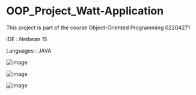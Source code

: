 # OOP_Project_Watt-Application
This project is part of the course Object-Oriented Programming 02204271 

IDE : Netbean 15

Languages : JAVA

![image](https://user-images.githubusercontent.com/47081187/234219818-6c76ef07-2a8e-4585-bac7-2041315b719d.png)

![image](https://user-images.githubusercontent.com/47081187/234219966-7d82eb3a-29eb-45db-8c1e-98f4b1113cdd.png)

![image](https://user-images.githubusercontent.com/47081187/234220070-db328fda-8848-487d-ad34-5825ceede299.png)


